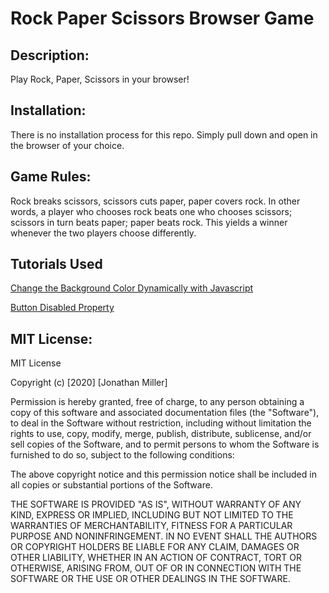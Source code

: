 # Rock Paper Scissors Browser Game

## Description:
Play Rock, Paper, Scissors in your browser!

## Installation:
There is no installation process for this repo. Simply pull down and open in the browser of your choice.

## Game Rules:
Rock breaks scissors, scissors cuts paper, paper covers rock. In other words, a player who chooses rock beats one who chooses scissors; scissors in turn beats paper; paper beats rock. This yields a winner whenever the two players choose differently.

## Tutorials Used
[Change the Background Color Dynamically with Javascript](https://www.tutorialrepublic.com/codelab.php?topic=faq&file=javascript-change-background-color-of-an-element-dynamically 'tutorialrepublic.com')

[Button Disabled Property](https://www.w3schools.com/jsref/prop_pushbutton_disabled.asp 'w3schools.com')

## MIT License:
MIT License

Copyright (c) [2020] [Jonathan Miller]

Permission is hereby granted, free of charge, to any person obtaining a copy
of this software and associated documentation files (the "Software"), to deal
in the Software without restriction, including without limitation the rights
to use, copy, modify, merge, publish, distribute, sublicense, and/or sell
copies of the Software, and to permit persons to whom the Software is
furnished to do so, subject to the following conditions:

The above copyright notice and this permission notice shall be included in all
copies or substantial portions of the Software.

THE SOFTWARE IS PROVIDED "AS IS", WITHOUT WARRANTY OF ANY KIND, EXPRESS OR
IMPLIED, INCLUDING BUT NOT LIMITED TO THE WARRANTIES OF MERCHANTABILITY,
FITNESS FOR A PARTICULAR PURPOSE AND NONINFRINGEMENT. IN NO EVENT SHALL THE
AUTHORS OR COPYRIGHT HOLDERS BE LIABLE FOR ANY CLAIM, DAMAGES OR OTHER
LIABILITY, WHETHER IN AN ACTION OF CONTRACT, TORT OR OTHERWISE, ARISING FROM,
OUT OF OR IN CONNECTION WITH THE SOFTWARE OR THE USE OR OTHER DEALINGS IN THE
SOFTWARE.
